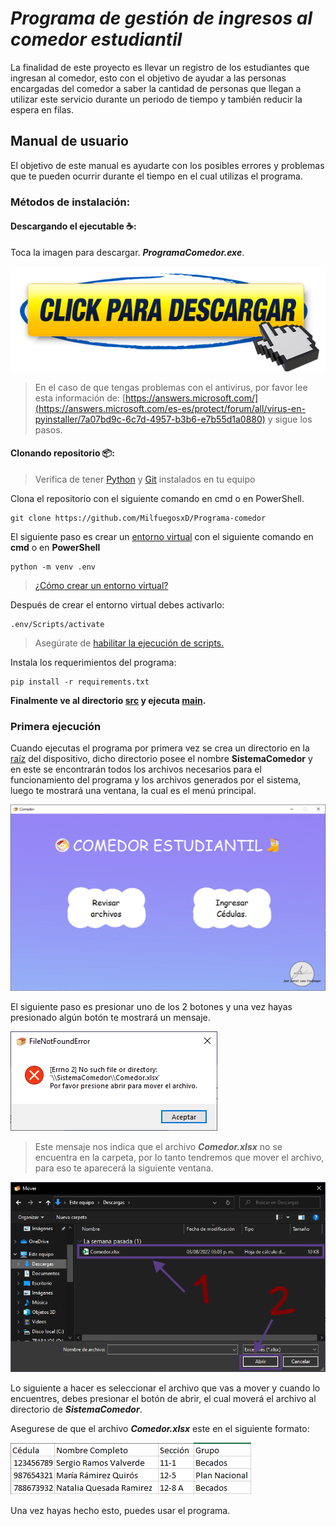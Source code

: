 # ***Programa de gestión de ingresos al comedor estudiantil***

La finalidad de este proyecto es llevar un registro de los estudiantes que 
ingresan al comedor, esto con el objetivo de ayudar a las personas encargadas del comedor a saber la
cantidad de personas que llegan a utilizar este servicio durante un periodo de tiempo y también reducir
la espera en filas.


## Manual de usuario

El objetivo de este manual es ayudarte con los posibles errores y problemas que te pueden ocurrir durante el tiempo en el cual utilizas el programa.



### Métodos de instalación:

#### Descargando el ejecutable ☕:

Toca la imagen para descargar. ***ProgramaComedor.exe***.

[![Download](assets/download.png)](https://github.com/MilfuegosxD/Programa-comedor/releases/download/v2.0.3/ProgramaComedor2-0-3.zip)

> En el caso de que tengas problemas con el antivirus, por favor lee esta información de: [https://answers.microsoft.com/](https://answers.microsoft.com/es-es/protect/forum/all/virus-en-pyinstaller/7a07bd9c-6c7d-4957-b3b6-e7b55d1a0880) y sigue los pasos.

#### Clonando repositorio 📦:

> Verifica de tener [Python](https://www.python.org/downloads/release/python-3106/) y [Git](https://git-scm.com/download/win) instalados en tu equipo

Clona el repositorio con el siguiente comando en cmd o en PowerShell.

    git clone https://github.com/MilfuegosxD/Programa-comedor

El siguiente paso es crear un [entorno virtual](https://docs.python.org/es/3/glossary.html#term-virtual-environment) con el siguiente comando en **cmd** o en **PowerShell**

    python -m venv .env

> [¿Cómo crear un entorno virtual?](https://www.freecodecamp.org/espanol/news/entornos-virtuales-de-python-explicados-con-ejemplos/)

Después de crear el entorno virtual debes activarlo:

    .env/Scripts/activate

> Asegúrate de [habilitar la ejecución de scripts.](https://es.stackoverflow.com/questions/321611/problema-con-scripts-en-visual-studio-code)

Instala los requerimientos del programa:

    pip install -r requirements.txt

**Finalmente ve al directorio [src](src/) y ejecuta [main](main.py).**


### Primera ejecución

Cuando ejecutas el programa por primera vez se crea un
directorio en la [raíz](https://es.wikipedia.org/wiki/Directorio_ra%C3%ADz) del dispositivo, dicho directorio posee el nombre **SistemaComedor** y en
este se encontrarán todos los archivos necesarios para el funcionamiento del programa y los archivos
generados por el sistema, luego te mostrará una ventana, la cual es el menú principal.

![MenúPrincipal.png](assets/main.png)

El siguiente paso es presionar uno de los 2 botones y una vez hayas presionado algún botón te mostrará un mensaje.

![FileNotFoundError](assets/FileNotFoundError.png) 

> Este mensaje nos indica que el archivo ***Comedor.xlsx*** no se encuentra en la carpeta, por lo tanto tendremos que mover el archivo, para eso te aparecerá la siguiente ventana.

![FileDialog](assets/FileDialog.png)

Lo siguiente a hacer es seleccionar el archivo que vas a mover y cuando lo encuentres, debes presionar el botón de abrir, el cual moverá el archivo al directorio de ***SistemaComedor***. 

Asegurese de que el archivo ***Comedor.xlsx*** este en el siguiente formato:

![Formato_del_archivo](assets/FormatoDelArchivo.png)


Una vez hayas hecho esto, puedes usar el programa.
